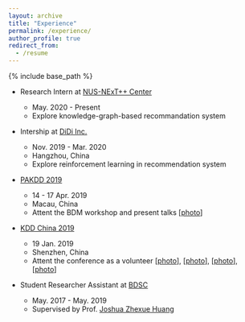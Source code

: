 ```yaml
---
layout: archive
title: "Experience"
permalink: /experience/
author_profile: true
redirect_from:
  - /resume
---
```


{% include base_path %}

* Research Intern at [NUS-NExT++ Center](<https://www.nextcenter.org/>)
  * May. 2020 - Present
  * Explore knowledge-graph-based recommandation system

* Intership at [DiDi Inc.](<https://www.didiglobal.com/>)
  * Nov. 2019 - Mar. 2020
  * Hangzhou, China
  * Explore reinforcement learning in recommendation system
* [PAKDD 2019](<https://pakdd2019.medmeeting.org/en>)
  * 14 - 17 Apr. 2019
  * Macau, China
  * Attent the BDM workshop and present talks [[photo](/images/pakdd-1.jpeg)]
* [KDD China 2019](<http://kddchina.org/#/Content/fenghui2019>)
  * 19 Jan. 2019
  * Shenzhen, China
  * Attent the conference as a volunteer [[photo](/images/kdd-china1.jpg)], [[photo](/images/kdd-china2.jpg)], [[photo](/images/kdd-china3.jpg)], [[photo](/images/kdd-china4.jpg)]
* Student Researcher Assistant at [BDSC](<http://bdsc.szu.edu.cn/>)
  * May. 2017 - May. 2019
  * Supervised by Prof. [Joshua Zhexue Huang](<https://ieeexplore.ieee.org/author/37081979900>)



